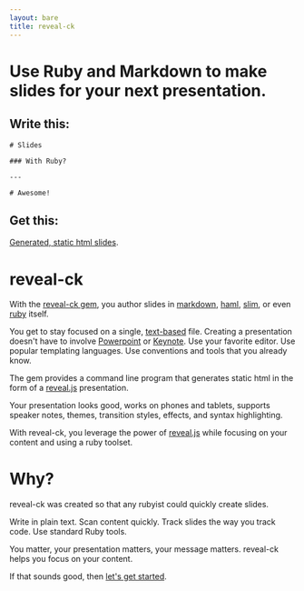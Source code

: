 ```yaml
---
layout: bare
title: reveal-ck
---
```


# Use Ruby and Markdown to make slides for your next presentation.

## Write this:

```
# Slides

### With Ruby?

---

# Awesome!
```

## Get this:

<p class="lead">
<a href="./getting-started-slides">Generated, static html slides</a>.
</p>

# reveal-ck

<p class="lead">
With the <a href="http://rubygems.org/gems/reveal-ck">reveal-ck
gem</a>, you author slides in <a href="./markdown">markdown</a>, <a
href="./haml">haml</a>, <a href="./slim">slim</a>, or even <a
href="./ruby">ruby</a> itself.
</p>

You get to stay focused on a single, [text-based][it-is-just-text]
file. Creating a presentation doesn't have to involve
[Powerpoint][powerpoint] or [Keynote][keynote]. Use your favorite
editor. Use popular templating languages. Use conventions and tools
that you already know.

The gem provides a command line program that generates static html in
the form of a [reveal.js][reveal.js] presentation.

Your presentation looks good, works on phones and tablets, supports
speaker notes, themes, transition styles, effects, and syntax
highlighting.

With reveal-ck, you leverage the power of [reveal.js][reveal.js] while
focusing on your content and using a ruby toolset.

# Why?

<p class="lead">
reveal-ck was created so that any rubyist could quickly create slides.
</p>


Write in plain text. Scan content quickly. Track slides the way you
track code. Use standard Ruby tools.

You matter, your presentation matters, your message matters. reveal-ck
helps you focus on your content.

If that sounds good, then [let's get started][getting-started].

[getting-started]: ./getting-started
[it-is-just-text]: ./it-is-just-text

[keynote]:       http://www.apple.com/ios/keynote/
[powerpoint]:    http://office.microsoft.com/en-us/powerpoint/
[reveal.js]:     http://lab.hakim.se/reveal-js/#/
[reveal-ck-gem]: http://rubygems.org/gems/reveal-ck

[getting-started-slides]: ./getting-started-slides
